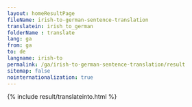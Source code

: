 ```yaml
---
layout: homeResultPage
fileName: irish-to-german-sentence-translation
translatein: irish_to_german
folderName : translate
lang: ga
from: ga
to: de
langname: irish-to
permalink: /ga/irish-to-german-sentence-translation/result
sitemap: false
nointernationalization: true
---
```

{% include result/translateinto.html %}

<script src="/js/result/translation.js" data-foldername="{{page.folderName}}" data-lang="{{page.lang}}"></script>
